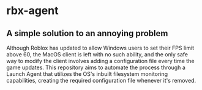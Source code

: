 # rbx-agent
## A simple solution to an annoying problem
Although Roblox has updated to allow Windows users to set their FPS limit above 60, the MacOS client is left with no such ability, and the only safe way to modify the client involves adding a configuration file every time the game updates. This repository aims to automate the process through a Launch Agent that utilizes the OS's inbuilt filesystem monitoring capabilities, creating the required configuration file whenever it's removed.

